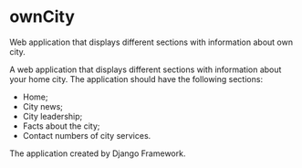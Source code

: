 # ownCity
Web application that displays different sections 
with information about  own city.

A web application that displays different sections with information about your home city. 
The application should have the following sections:
- Home;
- City news;
- City leadership;
- Facts about the city;
- Contact numbers of city services.

The application created by Django Framework.
